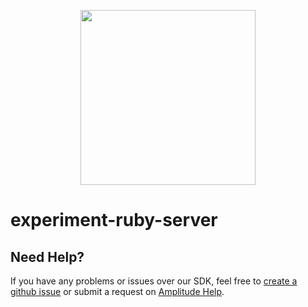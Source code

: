 <p align="center">
  <a href="https://amplitude.com" target="_blank" align="center">
    <img src="https://static.amplitude.com/lightning/46c85bfd91905de8047f1ee65c7c93d6fa9ee6ea/static/media/amplitude-logo-with-text.4fb9e463.svg" width="280">
  </a>
  <br />
</p>

# experiment-ruby-server

## Need Help?
If you have any problems or issues over our SDK, feel free to [create a github issue](https://github.com/amplitude/experiments-ruby-server/issues/new) or submit a request on [Amplitude Help](https://help.amplitude.com/hc/en-us/requests/new).
